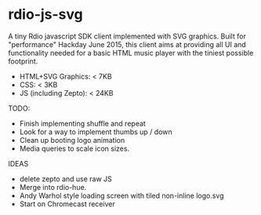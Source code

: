 # rdio-js-svg

A tiny Rdio javascript SDK client implemented with SVG graphics. Built for "performance" Hackday June 2015, this client aims at providing all UI and functionality needed for a basic HTML music player with the tiniest possible footprint.

 - HTML+SVG Graphics: < 7KB
 - CSS: < 3KB
 - JS (including Zepto): < 24KB

TODO:
 - Finish implementing shuffle and repeat
 - Look for a way to implement thumbs up / down
 - Clean up booting logo animation
 - Media queries to scale icon sizes.

IDEAS
 - delete zepto and use raw JS
 - Merge into rdio-hue.
 - Andy Warhol style loading screen with tiled non-inline logo.svg
 - Start on Chromecast receiver
